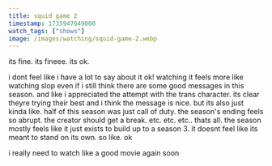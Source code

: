 ```yaml
---
title: squid game 2
timestamp: 1735947649000
watch_tags: ["shows"]
image: /images/watching/squid-game-2.webp
---
```

its fine. its fineee. its ok.

i dont feel like i have a lot to say about it ok! watching it feels more like watching slop even if i still think there are some good messages in this season. and like i appreciated the attempt with the trans character. its clear theyre trying their best and i think the message is nice. but its also just kinda like. half of this season was just call of duty. the season's ending feels so abrupt. the creator should get a break. etc. etc. etc.. thats all. the season mostly feels like it just exists to build up to a season 3. it doesnt feel like its meant to stand on its own. so like. ok

i really need to watch like a good movie again soon